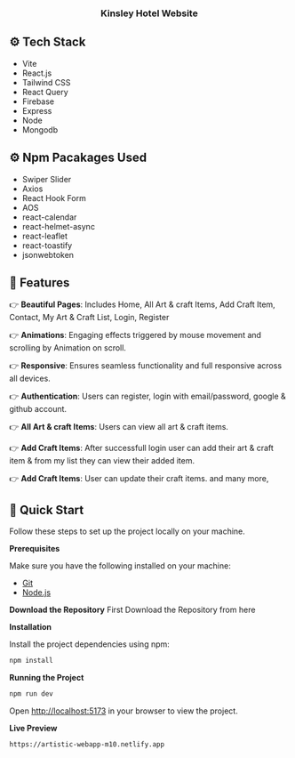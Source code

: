 <div align="center">
  <h3 align="center">Kinsley Hotel Website</h3>
</div>

## <a name="tech-stack">⚙️ Tech Stack</a>

- Vite
- React.js
- Tailwind CSS
- React Query
- Firebase
- Express
- Node
- Mongodb

## <a name="pacakages">⚙️ Npm Pacakages Used</a>

- Swiper Slider
- Axios
- React Hook Form
- AOS
- react-calendar
- react-helmet-async
- react-leaflet
- react-toastify
- jsonwebtoken

## <a name="features">🔋 Features</a>

👉 **Beautiful Pages**: Includes Home, All Art & craft Items, Add Craft Item, Contact, My Art & Craft List, Login, Register

👉 **Animations**: Engaging effects triggered by mouse movement and scrolling by Animation on scroll.

👉 **Responsive**: Ensures seamless functionality and full responsive across all devices.

👉 **Authentication**: Users can register, login with email/password, google & github account.

👉 **All Art & craft Items**: Users can view all art & craft items.

👉 **Add Craft Items**: After successfull login user can add their art & craft item & from my list they can view their added item.

👉 **Add Craft Items**: User can update their craft items.
and many more,

## <a name="quick-start">🤸 Quick Start</a>

Follow these steps to set up the project locally on your machine.

**Prerequisites**

Make sure you have the following installed on your machine:

- [Git](https://git-scm.com/)
- [Node.js](https://nodejs.org/en)

**Download the Repository**
First Download the Repository from here

**Installation**

Install the project dependencies using npm:

```bash
npm install
```

**Running the Project**

```bash
npm run dev
```

Open [http://localhost:5173](http://localhost:5173) in your browser to view the project.

**Live Preview**

```bash
https://artistic-webapp-m10.netlify.app
```
